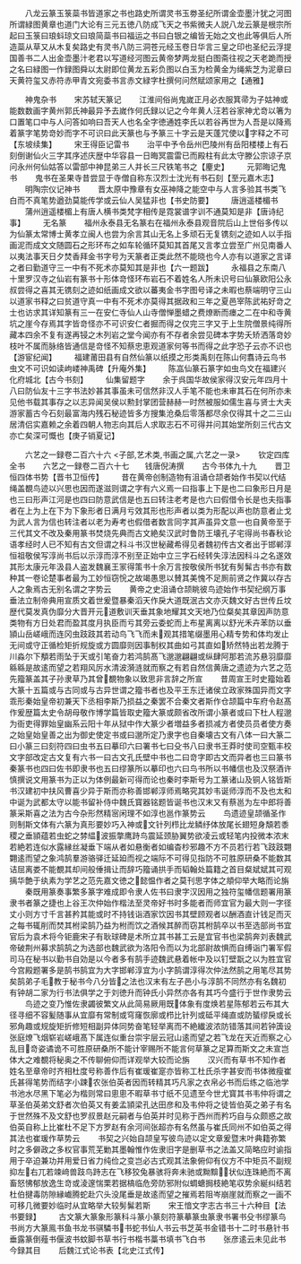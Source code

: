 <!-- { "loadSidebar": true } -->
　　八龙云篆玉箓蘂书皆道家之书也路史所谓灵书玉劵圣纪所谓金壶墨汁犹之河图所谓緑图黄章也道门大论有三元五徳八防成飞天之书紫微夫人説八龙云篆是根宗所起曰玉箓曰琅蚪琼文曰琅简蘂书曰福运之书曰白银之编皆无始之文也此等俱后人所造蘂从草又从木复矣路史有灵书八防三洞苍元经玉卷日华言三皇之印也圣纪云浮提国善书二人出金壶墨汁老君以写道经河图云黄帝梦两龙挺白图斋往视之天老跪而授之名曰緑图一作録图舜以太尉即位黄龙五彩负图以白玉为检黄金为绳紫芝为泥章曰天黄符玺又赤符赤甲青文宛委书言赤文緑字杜撰何问然赋颂家用之【通雅】









　　神鬼杂书
　　宋苏轼天篆记
　　江淮间俗尚鬼嵗正月必衣服箕帚为子姑神或能数数画字黄州郭氏神最异予去嵗作何氏録以记之今年黄人汪若谷家神尤竒以箸为口置笔口中与人问答如响曰吾天人也名全字徳通姓李氏以若谷再世为人吾是以降焉着篆字笔势竒妙而字不可识曰此天篆也与予篆三十字云是天蓬咒使以字释之不可【东坡续集】
　　宋王得臣记雷书
　　治平中予令岳州巴陵州有岳阳楼楼上有石刻倒谢仙火三字其序述庆歴中华容县一日晦冥震雷已而殿柱有此太守滕公宗谅子京问永州何仙姑答以雷部中神昆弟三人并长三尺铁笔书之【麈史】
　　元郭晦记鬼书
　　鬼书在圣果寺昔尝显于寺僧自称东汉烈士沈光有书石刻【至元嘉木志】
　　明陶宗仪记神书
　　晋太原中豫章有女巫神降之能空中与人言多验其书类飞白而不真笔势遒劲莫能传学或云仙人吴猛非也【书史防要】
　　唐逍遥楼楣书
　　蒲州逍遥楼楣上有唐人横书类梵字相传是霓裳谱字训不通莫知是非【唐诗纪事】
　　无名篆
　　福州永泰县无名篆右在福州永泰县观音院后山上世俗多传以为仙篆太常博士黄孝立闽人也尝为余言其山无名上多顽石无复镌刻之迹如人以手指画泥而成文文随圆石之形环布之如车轮循环莫知其首尾又言孝立尝至广州见南番人以夷法事天日夕焚香拜金书字号为天篆者正类此然不能晓也今人亦有以道家之言译之者曰勤道守三一中有不死术亦莫知其是非也【六一题跋】
　　永福县之东南八十里罗汉寺之仙岩有篆书十形体竒怪环布岩石不着姓名人所未识号曰仙篆欧阳公永叔尝得之喜其无镌刻之迹如纸画成文欲以蕃夷金书字图号译之未暇也蔡端明守三山以道家书释之曰贫道守真一中有不死术亦莫得其据政和三年之夏邑宰陈武祐好竒之士也访求其详知篆有三一在安仁寺仙人山寺僧惮墨蜡之费燎断而瘗之二在中和寺黄坑之崖今存焉其字皆竒怪亦不可识安仁者掘而得之仅完三字又于上生院僧景纯得所藏本四余不复有遂再锓之木列岩之堂今闻亦有不存者余尝见碑本字势夭矫洒落竒妙枝叶不属而脉络皆通信是竒怪不知蔡忠恵观道家何等书而得之此字恐子云亦不识也【游宦纪闻】
　　福建莆田县有自然仙篆以纸摸之形类禹刻在陈山何翥诗云鸟书虫文不可识如读岣嵝神禹碑【升庵外集】
　　陈嵓仙篆石篆字如虫鸟文在福建兴化府城北【古今书刻】
　　仙集留题字
　　余于呉国华故侯家得汉安元年四月十八曰防仙友十三字书法妙甚其事虽未可信然非汉人手笔不能也未审其石在何所亦未见他书载其事存之以志异闻吴侯以勲封掌团营赫赫一时然被服如儒生喜与贤士大夫游家蓄古今石刻最富海内残石秘迹皆多方搜集沧桑后零落都尽余仅得其十之二三山居清侣实嘉赖之余着四朝人物志向其后人求取志石不可得并问其始堂所刻三代古文亦亡矣深可慨也【庚子销夏记】

　　六艺之一録卷二百六十六
<子部,艺术类,书画之属,六艺之一录>
　　钦定四库全书
　　六艺之一録卷二百六十七　　钱唐倪涛撰
　　古今书体九十九
　　晋卫恒四体书势【晋书卫恒传】
　　昔在黄帝创制造物有沮诵仓颉者始作书契以代结绳盖覩鸟迹以兴思也因而遂滋则谓之字有六义焉一曰指事上下是也二曰象形日月是也三曰形声江河是也四曰防意武信是也五曰转注老考是也六曰假借令长是也夫指事者在上为上在下为下象形者日满月亏效其形也形声者以类为形配以声也防意者止戈为武人言为信也转注者以老为寿考也假借者数言同字其声虽异文意一也自黄帝至于三代其文不改及秦用篆书焚烧先典而古文絶矣汉武时鲁防王壊孔子宅得尚书春秋论语孝经时人已不知有古文但谓之科斗书汉世秘藏希得见者魏初传古文者出于邯郸淳恒祖敬侯写淳尚书后以示淳而淳不别至正始中立三字石经转失淳法因科斗之名遂效其形太康元年汲县人盗发魏襄王冡得策书十余万言按敬侯所书犹有髣髴古书亦有数种其一卷论楚事者最为工妙恒窃恱之故竭愚思以賛其美愧不足厠前贤之作冀以存古人之象焉古无别名谓之字势云
　　黄帝之史沮诵仓颉眺彼鸟迹始作书契纪纲万事垂法立制帝典用宣质文着世爰暨暴秦滔天作戾大道既泯古文亦灭魏文好古世传丘坟歴代莫发真伪靡分大晋开元道敷训天垂其象地耀其文天地乃位粲矣其章因声防意类物有方日处君而盈其度月执臣而亏其旁云委蛇而上布星离离以舒光禾卉苯防以垂頴山岳嵯峨而连冈虫跂跂其若动鸟飞飞而未观其措笔缀墨用心精专势和体均发止无间或守正循检矩折规旋或方圆靡则因事制权其曲如弓其直如矫然特出若龙腾于川淼尔下頺若雨坠于天或引笔奋力若鸿鹄髙飞邈邈翩翩或纵肆阿那若流苏悬羽靡靡緜緜是故逺而望之若翔风厉水清波漪涟就而察之有若自然信黄唐之遗迹为六艺之范先籀篆盖其子孙隶草乃其曾覩物象以致思非言辞之所宣
　　昔周宣王时史籀始着大篆十五篇或与古同或与古异世谓之籀书者也及平王东迁诸侯立政家殊国异而文字乖形秦始皇帝初兼天下丞相李斯乃损益之秦罢不合秦文者斯作仓颉篇中车府令赵髙作爰歴篇太史令胡母敬作博学篇皆取史籀大篆或颇省改所谓小篆者或曰下杜人程邈为衙吏得罪始皇幽系云阳十年从狱中作大篆少者増益多者损减方者使员员者使方奏之始皇始皇善之出为御史使定书或曰邈所定乃隶字也自秦壊古文有八体一曰大篆二曰小篆三曰刻符四曰虫书五曰摹印六曰署书七曰殳书八曰隶书王莽时使司空甄丰校文字部改定古文复有六书一曰古文孔氏壁中书也二曰竒字即古文而异者也三曰篆书秦篆书也四曰佐书即隶书也五曰缪篆所以摹印也六曰鸟书所以书幡信也及汉祭酒许慎撰说文用篆书为正以为体例最新可得而论也秦时李斯号为工篆诸山及铜人铭皆斯书汉建初中扶风曹喜少异于斯而亦称善邯郸淳师焉略究其妙韦诞师淳而不及也太和中诞为武都太守以能书留补侍中魏氏寳器铭题皆诞书也汉末又有蔡邕为左中郎将善篆采斯喜之法为古今杂形然精宻闲理不如淳也邕作篆势云
　　鸟遗迹皇颉循圣作则制斯文体有六篆为真形要妙巧入神或文针列栉比龙鳞纾体放尾长翅短身頽若黍稷之垂頴蕴若虫蛇之棼緼波振撆鹰跱鸟震延颈胁翼势欲凌云或轻笔内投微本浓末若絶若连似水露縁丝凝垂下端从者如悬衡者如编杳杪邪趣不方不员若行若飞跂跂翾翾逺而望之象鸿鹄羣游骆驿迁延廹而视之端际不可得见指防不可胜原研桑不能数其诘屈离娄不能覩其却间般倕揖让而辞巧籀诵拱手而韬翰处篇籍之首目粲斌斌其可观摛华艶于纨素为学艺之范先嘉文徳之懿愠作者之莫刊思字体之頫仰举大略而论旃
　　秦既用篆奏事繁多篆字难成即令隶人佐书曰隶字汉因用之独符玺幡信题署用篆隶书者篆之捷也上谷王次仲始作楷法至灵帝好书时多能者而师宜官为最大则一字径丈小则方寸千言甚矜其能或时不持钱诣酒家饮因书其壁顾观者以酬酒直计钱足而灭之每书辄削而焚其柎梁鹄乃益为柎而饮之酒候其醉而窃其柎鹄卒以书至选部尚书宜官后为袁术将今钜鹿宋子有耿球碑是术所立其书甚工云是宜官书也梁鹄奔刘表魏武帝破荆州募求鹄鹄之为选部也魏武欲为洛阳令而以为北部尉故惧而自缚诣门署军假司马在秘书以勤书自効是以今者多有鹄手迹魏武悬着帐中及以钉壁翫之以为胜宜官今宫殿题署多是鹄书鹄宜为大字邯郸淳宜为小字鹄谓淳得次仲法然鹄之用笔尽其势矣鹄弟子毛教于秘书今八分皆之法也汉末有左子邑小与淳鹄不同然亦有名魏初有钟胡二家为行书法俱学之于刘徳升而钟氏小异然亦各有其巧今盛行于世作隶势云
　　鸟迹之变乃惟佐隶蠲彼繁文从此简易厥用既体象有度焕若星陈郁若云布其大径寻细不容髪随事从宜靡有常制或穹窿恢廓或栉比针列或砥平绳直或防蜑缪戾或长邪角趣或规旋矩折修短相副异体同势奋笔轻举离而不絶纎波浓防错落其间若钟簴设张庭燎飞烟崭岩嵯峨髙下属连似重台崇宇层云冠山逺而望之若飞龙在天近而察之心乱目竒姿谲诡不可胜原研桑所不能计宰赐所不能言何草篆之足算而斯文之未宣岂体大之难覩将秘奥之不传聊俯仰而详观举大较而论旃
　　汉兴而有草书不知作者姓名至章帝时齐相杜度号称善作后有崔瑗崔寔亦皆称工杜氏杀字甚安而书体微瘦崔氏甚得笔势而结字小踈农张伯英者因而转精其巧凡家之衣帛必书而后练之临池学书池水尽黑下笔必为楷则常曰悤悤不暇草书寸纸不见遗至今世尤寳其书韦仲将谓之草圣伯英弟文舒者次伯英又有姜孟頴梁孔达田彦和及韦仲将之徒皆伯英之弟子有名于世然殊不及文舒也罗叔景赵元嗣者与伯英并时见称于西州而矜巧自与众颇惑之故伯英自称上比崔杜不足下方罗赵有余河间张超亦有名然虽与崔氏同州不如伯英之得其法也崔瑗作草势云
　　书契之兴始自颉皇写彼鸟迹以定文章爰暨末叶典籍弥繁时之多僻政之多权官事荒芜勦其墨翰惟作佐隶旧字是删草书之法盖又简略应时谕指用于卒迫兼功并用爱日省力纯俭之变岂必古式观其法象俯仰有仪方不中矩员不副规抑左右兀若竦﨑兽跂鸟跱志在飞移狡兔暴骇将奔未驰或黝黭状似连珠絶而不离畜怒怫郁放逸生竒或淩邃惴栗若据槁临危旁防邪附似蜩螗挶枝絶笔収势余綖纠结若杜伯揵毒防隙縁巇腾蛇赴穴头没尾垂是故逺而望之摧焉若阻岑崩崖就而察之一画不可移几微要妙临时从宜略举大较髣髴若斯
　　宋王愔文字志古书三十六种目【法书要録】
　　古文篆大篆象形篆科斗篆小篆刻符篆摹篆虫篆隶书署书殳书缪篆鸟书尚方大篆鳯书鱼书龙书骐驎书书蛇书仙人书云书芝英书金错书十二时书悬针书垂露篆倒薤书偃波书蚊脚书草书行书楷书藁书填书飞白书
　　张彦逺云未见此书今録其目
　　后魏江式论书表【北史江式传】
